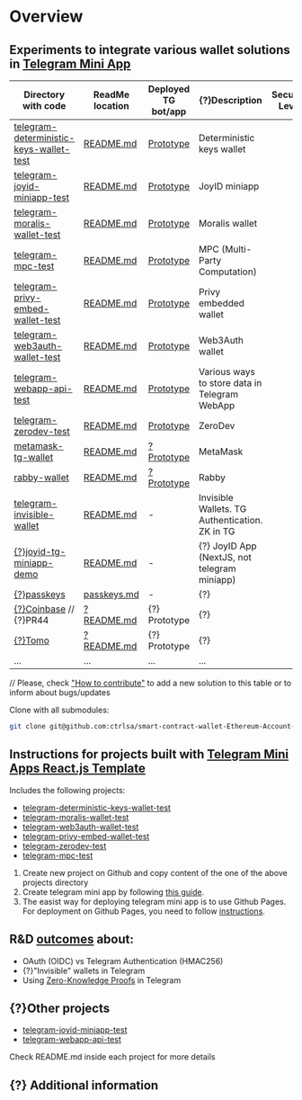 # Overview
## Experiments to integrate various wallet solutions in [Telegram Mini App](https://core.telegram.org/bots/webapps)
| Directory with code| ReadMe location | Deployed TG bot/app | {?}Description | Security Level | Self-custodial | Pluses | Minuses | {?}Comments & details | {?}Links |
|----------------|----------------|----------------|-------------|-------------|-------------|-------------|-------------|-------------|-------------| 
| [telegram-deterministic-keys-wallet-test](/telegram-deterministic-keys-wallet-test) | [README.md](/telegram-deterministic-keys-wallet-test/README.md) | [Prototype](https://t.me/LionetCriticalDevBot/TelegramDeterministicKeys) | Deterministic keys wallet |  |  | 
| [telegram-joyid-miniapp-test](/telegram-joyid-miniapp-test) | [README.md](/telegram-joyid-miniapp-test/README.md) | [Prototype](https://t.me/joyidtest_bot) | JoyID miniapp |
| [telegram-moralis-wallet-test](/telegram-moralis-wallet-test) | [README.md](/telegram-moralis-wallet-test/README.md) | [Prototype](http://t.me/MoralisDemoBot/MoralisDemoApp) | Moralis wallet |
| [telegram-mpc-test](/telegram-mpc-test) | [README.md](/telegram-mpc-test/README.md) | [Prototype](https://t.me/TgAaMPCtestBot) | MPC (Multi-Party Computation) |
| [telegram-privy-embed-wallet-test](/telegram-privy-embed-wallet-test) | [README.md](/telegram-privy-embed-wallet-test/README.md) | [Prototype](https://t.me/zarejtgaatest_bot) | Privy embedded wallet |
| [telegram-web3auth-wallet-test](/telegram-web3auth-wallet-test) | [README.md](/telegram-web3auth-wallet-test/README.md) | [Prototype](https://t.me/Web3AuthDemoBot/Web3AuthDemoApplication) | Web3Auth wallet |
| [telegram-webapp-api-test](/telegram-webapp-api-test) | [README.md](/telegram-webapp-api-test/README.md) | [Prototype](https://t.me/thisismyrandombotmPfKoqm2Bot/walletTestApp) | Various ways to store data in Telegram WebApp |
| [telegram-zerodev-test](/telegram-zerodev-test) | [README.md](/telegram-zerodev-test/README.md) | [Prototype](https://t.me/zarejtgaazdpkbot) | ZeroDev |
| [metamask-tg-wallet](/metamask-tg-wallet) | [README.md](/metamask-tg-wallet/README.md) | [? Prototype](?link?) | MetaMask |
| [rabby-wallet](/rabby-wallet) | [README.md](/rabby-wallet/README.md) | [? Prototype](?link?) | Rabby |
| [telegram-invisible-wallet](/telegram-invisible-wallet) | [README.md](/telegram-invisible-wallet/README.md) | - | Invisible Wallets. TG Authentication. ZK in TG |
| [{?}joyid-tg-miniapp-demo](/joyid-tg-miniapp-demo) | [README.md](/joyid-tg-miniapp-demo/README.md) | - | {?} JoyID App (NextJS, not telegram miniapp) |
| [{?}passkeys](?link?) | [passkeys.md](/docs/passkeys.md) | - | {?} |
| [{?}Coinbase](?link?) // {?}PR44 | [? README.md](?link?) | {?} Prototype | {?} |
| [{?}Tomo](?link?) | [? README.md](?link?) | {?} Prototype | {?} |
| ... | ... | ... | ... |

// Please, check ["How to contribute"](/README.md) to add a new solution to this table or to inform about bugs/updates

Clone with all submodules:
```bash
git clone git@github.com:ctrlsa/smart-contract-wallet-Ethereum-Account-Abstraction-Telegram.git --recurse-submodules
```

## Instructions for projects built with [Telegram Mini Apps React.js Template](https://github.com/Telegram-Mini-Apps/reactjs-template)

Includes the following projects:
- [telegram-deterministic-keys-wallet-test](/telegram-deterministic-keys-wallet-test)
- [telegram-moralis-wallet-test](/telegram-moralis-wallet-test)
- [telegram-web3auth-wallet-test](/telegram-web3auth-wallet-test)
- [telegram-privy-embed-wallet-test](/telegram-privy-embed-wallet-test)
- [telegram-zerodev-test](/telegram-zerodev-test)
- [telegram-mpc-test](/telegram-mpc-test)

1. Create new project on Github and copy content of the one of the above projects directory
2. Create telegram mini app by following [this guide](https://docs.telegram-mini-apps.com/platform/creating-new-app).
3. The easist way for deploying telegram mini app is to use Github Pages. For deployment on Github Pages, you need to follow [instructions](https://github.com/Telegram-Mini-Apps/reactjs-template?tab=readme-ov-file#manual-deployment).

## R&D [outcomes](/telegram-invisible-wallet/) about: 
- OAuth (OIDC) vs Telegram Authentication (HMAC256) 
- {?}"Invisible" wallets in Telegram 
- Using [Zero-Knowledge Proofs](https://en.wikipedia.org/wiki/Zero-knowledge_proof) in Telegram 

## {?}Other projects
- [telegram-joyid-miniapp-test](/telegram-joyid-miniapp-test)
- [telegram-webapp-api-test](/telegram-webapp-api-test)

Check README.md inside each project for more details

## {?} Additional information
